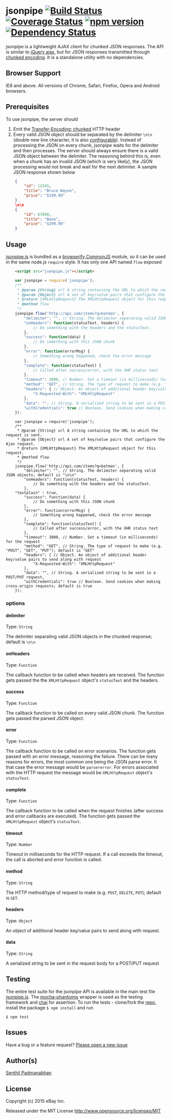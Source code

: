 # jsonpipe [![Build Status](https://travis-ci.org/eBay/jsonpipe.svg?branch=master)](https://travis-ci.org/eBay/jsonpipe) [![Coverage Status](https://coveralls.io/repos/eBay/jsonpipe/badge.svg?branch=master&service=github)](https://coveralls.io/github/eBay/jsonpipe?branch=master) [![npm version](https://badge.fury.io/js/jsonpipe.svg)](http://badge.fury.io/js/jsonpipe) [![Dependency Status](https://david-dm.org/ebay/jsonpipe.svg)](https://david-dm.org/ebay/jsonpipe)

jsonpipe is a lightweight AJAX client for chunked JSON responses. The API is similar to [jQuery ajax](http://api.jquery.com/jquery.ajax/), but for JSON responses transmitted through [chunked encoding](http://en.wikipedia.org/wiki/Chunked_transfer_encoding). It is a standalone utility with no dependencies. 

## Browser Support
IE8 and above. All versions of Chrome, Safari, Firefox, Opera and Android browsers.

## Prerequisites
To use jsonpipe, the server should 

1. Emit the [Transfer-Encoding: chunked](http://en.wikipedia.org/wiki/Chunked_transfer_encoding) HTTP header
2. Every valid JSON object should be separated by the delimiter `\n\n` (double new line character, it is also  [configurable](https://github.com/eBay/jsonpipe#delimiter)). Instead of processing the JSON on every chunk, jsonpipe waits for the delimiter and then processes. The server should always ensure there is a valid JSON object between the delimiter. The reasoning behind this is, even when a chunk has an invalid JSON (which is very likely), the JSON processing would not break and wait for the next delimiter. A sample JSON response shown below 
```JSON
    {
        "id": 12345,
        "title": "Bruce Wayne",
        "price": "$199.99"
    }
    \n\n
    {
        "id": 67890,
        "title": "Bane",
        "price": "$299.99"
    }
```

## Usage
[jsonpipe.js](https://github.com/eBay/jsonpipe/blob/master/jsonpipe.js) is bundled as a [browserify CommonJS](http://dontkry.com/posts/code/browserify-and-the-universal-module-definition.html) module, so it can be used in the same node.js `require` style. It has only one API named `flow` exposed 
```HTML
    <script src="jsonpipe.js"></script>
```
```JavaScript
    var jsonpipe = require('jsonpipe');
	/**
     * @param {String} url A string containing the URL to which the request is sent.
     * @param {Object} url A set of key/value pairs that configure the Ajax request.
     * @return {XMLHttpRequest} The XMLHttpRequest object for this request.
     * @method flow
     */
    jsonpipe.flow('http://api.com/items?q=batman', {
    	"delimiter": "", // String. The delimiter separating valid JSON objects; default is "\n\n"
        "onHeaders": function(statusText, headers) {
            // Do something with the headers and the statusText.
        },
        "success": function(data) {
            // Do something with this JSON chunk
        },
        "error": function(errorMsg) {
            // Something wrong happened, check the error message
        },
        "complete": function(statusText) {
            // Called after success/error, with the XHR status text
        },
        "timeout": 3000, // Number. Set a timeout (in milliseconds) for the request
        "method": "GET", // String. The type of request to make (e.g. "POST", "GET", "PUT"); default is "GET"
        "headers": { // Object. An object of additional header key/value pairs to send along with request
            "X-Requested-With": "XMLHttpRequest"
        },
        "data": "", // String. A serialized string to be sent in a POST/PUT request,
        "withCredentials": true // Boolean. Send cookies when making cross-origin requests; default is true
    });
```
```text/plain response
    var jsonpipe = require('jsonpipe');
	/**
     * @param {String} url A string containing the URL to which the request is sent.
     * @param {Object} url A set of key/value pairs that configure the Ajax request.
     * @return {XMLHttpRequest} The XMLHttpRequest object for this request.
     * @method flow
     */
    jsonpipe.flow('http://api.com/items?q=batman', {
    	"delimiter": "", // String. The delimiter separating valid JSON objects; default is "\n\n"
        "onHeaders": function(statusText, headers) {
            // Do something with the headers and the statusText.
        },
	"textplain" : true,
        "success": function(data) {
            // Do something with this JSON chunk
        },
        "error": function(errorMsg) {
            // Something wrong happened, check the error message
        },
        "complete": function(statusText) {
            // Called after success/error, with the XHR status text
        },
        "timeout": 3000, // Number. Set a timeout (in milliseconds) for the request
        "method": "GET", // String. The type of request to make (e.g. "POST", "GET", "PUT"); default is "GET"
        "headers": { // Object. An object of additional header key/value pairs to send along with request
            "X-Requested-With": "XMLHttpRequest"
        },
        "data": "", // String. A serialized string to be sent in a POST/PUT request,
        "withCredentials": true // Boolean. Send cookies when making cross-origin requests; default is true
    });
```

### options
#### delimiter
Type: `String`

The delimiter separating valid JSON objects in the chunked response; default is `\n\n`

#### onHeaders
Type: `Function`

The callback function to be called when headers are received. The function gets passed the the `XMLHttpRequest` object's  `statusText` and the headers.

#### success
Type: `Function`

The callback function to be called on every valid JSON chunk. The function gets passed the parsed JSON object. 

#### error
Type: `Function`

The callback function to be called on error scenarios. The function gets passed with an error message, reasoning the failure. There can be many reasons for errors, the most common one being the JSON parse error. It that case the error message would be `parsererror`. For errors associated with the HTTP request the message would be `XMLHttpRequest` object's  `statusText`. 

#### complete
Type: `Function`

The callback function to be called when the request finishes (after success and error callbacks are executed). The function gets passed the `XMLHttpRequest` object's  `statusText`.

#### timeout
Type: `Number`

Timeout in milliseconds for the HTTP request. If a call exceeds the timeout, the call is aborted and error function is called.

#### method
Type: `String`

The HTTP method/type of request to make (e.g. `POST`, `DELETE`, `PUT`); default is `GET`.

#### headers
Type: `Object`

An object of additional header key/value pairs to send along with request.

#### data
Type: `String`

A serialized string to be sent in the request body for a POST/PUT request

## Testing
The entire test suite for the jsonpipe API is available in the main test file  [jsonpipe.js](https://github.com/eBay/jsonpipe/blob/master/test/jsonpipe.js). The [mocha-phantomjs](https://github.com/metaskills/mocha-phantomjs) wrapper is used as the testing framework and [chai](http://chaijs.com/api/assert/) for assertion. To run the tests - clone/fork the [repo](https://github.com/eBay/jsonpipe), 
install the package `$ npm install` and run

    $ npm test

## Issues
Have a bug or a feature request? [Please open a new issue](https://github.com/eBay/jsonpipe/issues)

## Author(s)
[Senthil Padmanabhan](http://senthilp.com/)

## License 
Copyright (c) 2015 eBay Inc.

Released under the MIT License
http://www.opensource.org/licenses/MIT
